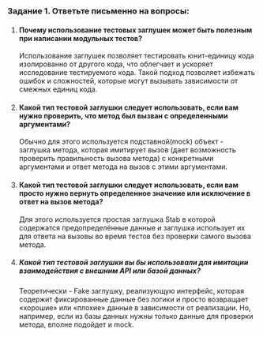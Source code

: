 ### Задание 1. Ответьте письменно на вопросы:

1)  #### Почему использование тестовых заглушек может быть полезным при написании модульных тестов?

    Использование заглушек позволяет тестировать юнит-единицу кода изолированно от другого кода, что облегчает и ускоряет исследование тестируемого кода. Такой подход позволяет избежать ошибок и сложностей, которые могут вызывать зависимости от смежных единиц кода.

2) #### Какой тип тестовой заглушки следует использовать, если вам нужно проверить, что метод был вызван с определенными аргументами?

    Обычно для этого используется подставной(mock) объект - заглушкa метода, которая имитирует вызов (дает возможность проверить правильность вызова метода) с конкретными аргументами и ответ метода на вызов с этими аргументами.


3) #### Какой тип тестовой заглушки следует использовать, если вам просто нужно вернуть определенное значение или исключение в ответ на вызов метода?

    Для этого используется простая заглушка Stab в которой содержатся предопределённые данные и заглушка использует их для ответа на вызовы во время тестов без проверки самого вызова метода.

4) ##### Какой тип тестовой заглушки вы бы использовали для имитации взаимодействия с внешним API или базой данных?

    Теоретически - Fake заглушку, реализующую интерфейс, которая содержит фиксированные данные без логики и просто возвращает «хорошие» или «плохие» данные в зависимости от реализации. Но, например, если из базы данных нужны только данные для проверки метода, вполне подойдет и mock.
